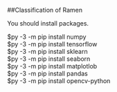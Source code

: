 ##Classification of Ramen

You should install packages.

$py -3 -m pip install numpy  
$py -3 -m pip install tensorflow  
$py -3 -m pip install sklearn  
$py -3 -m pip install seaborn  
$py -3 -m pip install matplotlob  
$py -3 -m pip install pandas  
$py -3 -m pip install opencv-python